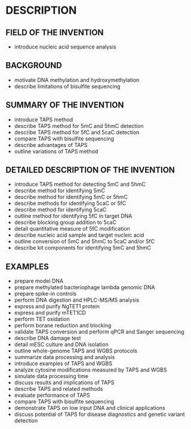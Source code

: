 # DESCRIPTION

## FIELD OF THE INVENTION

- introduce nucleic acid sequence analysis

## BACKGROUND

- motivate DNA methylation and hydroxymethylation
- describe limitations of bisulfite sequencing

## SUMMARY OF THE INVENTION

- introduce TAPS method
- describe TAPS method for 5mC and 5hmC detection
- describe TAPS method for 5fC and 5caC detection
- compare TAPS with bisulfite sequencing
- describe advantages of TAPS
- outline variations of TAPS method

## DETAILED DESCRIPTION OF THE INVENTION

- introduce TAPS method for detecting 5mC and 5hmC
- describe method for identifying 5mC
- describe method for identifying 5mC or 5hmC
- describe methods for identifying 5caC or 5fC
- describe method for identifying 5caC
- outline method for identifying 5fC in target DNA
- describe blocking group addition to 5caC
- detail quantitative measure of 5fC modification
- describe nucleic acid sample and target nucleic acid
- outline conversion of 5mC and 5hmC to 5caC and/or 5fC
- describe kit components for identifying 5mC and 5hmC

## EXAMPLES

- prepare model DNA
- prepare methylated bacteriophage lambda genomic DNA
- prepare spike-in controls
- perform DNA digestion and HPLC-MS/MS analysis
- express and purify NgTET1 protein
- express and purify mTET1CD
- perform TET oxidation
- perform borane reduction and blocking
- validate TAPS conversion and perform qPCR and Sanger sequencing
- describe DNA damage test
- detail mESC culture and DNA isolation
- outline whole-genome TAPS and WGBS protocols
- summarize data processing and analysis
- introduce examples of TAPS and WGBS
- analyze cytosine modifications measured by TAPS and WGBS
- simulate data processing time
- discuss results and implications of TAPS
- describe TAPS and related methods
- evaluate performance of TAPS
- compare TAPS with bisulfite sequencing
- demonstrate TAPS on low input DNA and clinical applications
- discuss potential of TAPS for disease diagnostics and genetic variant detection

